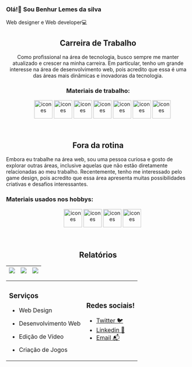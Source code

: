 ### Olá!👋 Sou Benhur Lemes da silva
Web designer e Web developer💻

<div display="inline">
  
</div>

<div align="center">
  <h2>Carreira de Trabalho</h2>
  <p>Como profissional na área de tecnologia, busco sempre me manter atualizado e crescer na minha carreira. Em particular, tenho um grande interesse na área de desenvolvimento web, pois acredito que essa é uma das áreas mais dinâmicas e inovadoras da tecnologia.</p> 
  <h3>Materiais de trabalho:</h3>
  <ul align="center">
    <img align='center' alt='icones' height="50" width="50" src="https://cdn.jsdelivr.net/gh/devicons/devicon/icons/html5/html5-original.svg" />
    <img align='center' alt='icones' height="50" width="50" src="https://cdn.jsdelivr.net/gh/devicons/devicon/icons/css3/css3-original.svg" />
    <img align='center' alt='icones' height="50" width="50" src="https://cdn.jsdelivr.net/gh/devicons/devicon/icons/javascript/javascript-original.svg" />
    <img align='center' alt='icones' height="50" width="50" src="https://cdn.jsdelivr.net/gh/devicons/devicon/icons/php/php-plain.svg" />
    <img align='center' alt='icones' height="50" width="50" src="https://cdn.jsdelivr.net/gh/devicons/devicon/icons/wordpress/wordpress-plain.svg" />
    <img align='center' alt='icones' height="50" width="50" src="https://cdn.jsdelivr.net/gh/devicons/devicon/icons/python/python-original.svg" />
    <img align='center' alt='icones' height="50" width="50" src="https://cdn.jsdelivr.net/gh/devicons/devicon/icons/java/java-plain.svg" />
  </ul>
</div>
<br>
<div>
  <h2 align="center">Fora da rotina</h2>
  <p>Embora eu trabalhe na área web, sou uma pessoa curiosa e gosto de explorar outras áreas, inclusive aquelas que não estão diretamente relacionadas ao meu trabalho. Recentemente, tenho me interessado pelo game design, pois acredito que essa área apresenta muitas possibilidades criativas e desafios interessantes.</p>
  <div>
    <h3>Materiais usados nos hobbys:</h3>
    <ul align="center">
      <img alt='icones' height="50" width="50" src="https://cdn.jsdelivr.net/gh/devicons/devicon/icons/csharp/csharp-original.svg" />
      <img alt='icones' height="50" width="50" src="https://cdn.jsdelivr.net/gh/devicons/devicon/icons/unity/unity-original.svg" />
      <img alt='icones' height="50" width="50" src="https://cdn.jsdelivr.net/gh/devicons/devicon/icons/godot/godot-original.svg" />
      <img alt='icones' height="50" width="50" src="https://cdn.jsdelivr.net/gh/devicons/devicon/icons/blender/blender-original.svg" />
    </ul>
  </div>
</div><br>

<h2 align="center">Relatórios</h2>

| ![](http://github-profile-summary-cards.vercel.app/api/cards/stats?username=BenhurLemes&theme=github_dark) | ![](http://github-profile-summary-cards.vercel.app/api/cards/repos-per-language?username=BenhurLemes&hide=Html&theme=github_dark) | ![](http://github-profile-summary-cards.vercel.app/api/cards/most-commit-language?username=BenhurLemes&theme=github_dark) |
| :-: | :-: | :-: |
  
<table align="center" border="0" cellspacing="0" cellpadding="0">
  <tr>
    <td style="border: 0";>
     <h3>Serviços</h3>
     <ul>
      <li>
       <p>Web Design</p>
      </li>
      <li>
       <p>Desenvolvimento Web</p>
      </li>
      <li>
       <p>Edição de Vídeo</p>
      </li>
      <li>
       <p>Criação de Jogos</p>
      </li>
     </ul>
    </td>
    <td style="border: 0";>
      <h3>Redes sociais!</h3>
      <ul>
        <li>
          <a href="https://twitter.com/BaianKun">Twitter 🐦</a>
        </li>
        <li>
          <a href="https://www.linkedin.com/in/benhur-lemes-da-silva-664963255/">Linkedin 👔 </a>
        </li>
        <li>
          <a href=mailto:Benhurlemes1@gmail.com>Email 📬</a>
        </li>
      </ul>
    </td>
  </tr>
</table>
